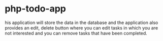 # php-todo-app
his application will store the data in the database and the application also provides an edit, delete button where you can edit tasks in which you are not interested and you can remove tasks that have been completed. 
